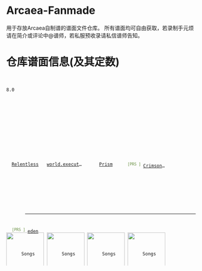 # Arcaea-Fanmade
用于存放Arcaea自制谱的谱面文件仓库。
所有谱面均可自由获取，若录制手元烦请在简介或评论中@谱师，若私服预收录请私信谱师告知。

# 仓库谱面信息(及其定数)
<pre>
    <code>
        <div class="ds">8.0</div>
        <div class="number">
            <div style="display: grid;grid-template-columns: repeat(auto-fill, 107.5px);grid-template-rows: repeat(auto-fill, 132px);place-items: center center;">
                <div style="margin-right:7.5px;">
                    <div style="height:110px;width:100px;line-height:110px;text-align:center;">
                        <a href="/Relentless" title="Relentless">
                            <img alt="Songs relentless.jpg" src="/images/thumb/f/fe/Songs_relentless.jpg/100px-Songs_relentless.jpg" decoding="async" loading="lazy" width="100" height="100" srcset="/images/thumb/f/fe/Songs_relentless.jpg/150px-Songs_relentless.jpg 1.5x, /images/thumb/f/fe/Songs_relentless.jpg/200px-Songs_relentless.jpg 2x"/>
                        </a>
                    </div>
                    <div style="height:22px;text-align:center;text-overflow:ellipsis;overflow:hidden;width:100px;display: block;white-space: nowrap;line-height:22px;text-align:center;">
                        <a href="/Relentless" title="Relentless">
                            <span title="Relentless">Relentless</span>
                        </a>
                    </div>
                </div>
                <div style="margin-right:7.5px;">
                    <div style="height:110px;width:100px;line-height:110px;text-align:center;">
                        <a href="/World.execute(me);" title="World.execute(me);">
                            <img alt="Songs worldexecuteme.jpg" src="/images/thumb/0/06/Songs_worldexecuteme.jpg/100px-Songs_worldexecuteme.jpg" decoding="async" loading="lazy" width="100" height="100" srcset="/images/thumb/0/06/Songs_worldexecuteme.jpg/150px-Songs_worldexecuteme.jpg 1.5x, /images/thumb/0/06/Songs_worldexecuteme.jpg/200px-Songs_worldexecuteme.jpg 2x"/>
                        </a>
                    </div>
                    <div style="height:22px;text-align:center;text-overflow:ellipsis;overflow:hidden;width:100px;display: block;white-space: nowrap;line-height:22px;text-align:center;">
                        <a href="/World.execute(me);" title="World.execute(me);">
                            <span title="world.execute(me);">world.execute(me);</span>
                        </a>
                    </div>
                </div>
                <div style="margin-right:7.5px;">
                    <div style="height:110px;width:100px;line-height:110px;text-align:center;">
                        <a href="/Prism" title="Prism">
                            <img alt="Songs prism.jpg" src="/images/thumb/d/d0/Songs_prism.jpg/100px-Songs_prism.jpg" decoding="async" loading="lazy" width="100" height="100" srcset="/images/thumb/d/d0/Songs_prism.jpg/150px-Songs_prism.jpg 1.5x, /images/thumb/d/d0/Songs_prism.jpg/200px-Songs_prism.jpg 2x"/>
                        </a>
                    </div>
                    <div style="height:22px;text-align:center;text-overflow:ellipsis;overflow:hidden;width:100px;display: block;white-space: nowrap;line-height:22px;text-align:center;">
                        <a href="/Prism" title="Prism">
                            <span title="Prism">Prism</span>
                        </a>
                    </div>
                </div>
                <div style="margin-right:7.5px;">
                    <div style="height:110px;width:100px;line-height:110px;text-align:center;">
                        <a href="/Crimson_Throne" title="Crimson Throne">
                            <img alt="Songs crimsonthrone.jpg" src="/images/thumb/b/bf/Songs_crimsonthrone.jpg/100px-Songs_crimsonthrone.jpg" decoding="async" loading="lazy" width="100" height="100" srcset="/images/thumb/b/bf/Songs_crimsonthrone.jpg/150px-Songs_crimsonthrone.jpg 1.5x, /images/thumb/b/bf/Songs_crimsonthrone.jpg/200px-Songs_crimsonthrone.jpg 2x"/>
                        </a>
                    </div>
                    <div style="height:22px;text-align:center;text-overflow:ellipsis;overflow:hidden;width:100px;display: block;white-space: nowrap;line-height:22px;text-align:center;">
                        <sup>
                            <span style="color: #648C3C">&#91;PRS &#93;</span>
                        </sup>
                        <a href="/Crimson_Throne" title="Crimson Throne">
                            <span title="Crimson Throne">Crimson Throne</span>
                        </a>
                    </div>
                </div>
                <div style="margin-right:7.5px;">
                    <div style="height:110px;width:100px;line-height:110px;text-align:center;">
                        <a href="/Eden" title="Eden">
                            <img alt="Songs edenwacca.jpg" src="/images/thumb/1/12/Songs_edenwacca.jpg/100px-Songs_edenwacca.jpg" decoding="async" loading="lazy" width="100" height="100" srcset="/images/thumb/1/12/Songs_edenwacca.jpg/150px-Songs_edenwacca.jpg 1.5x, /images/thumb/1/12/Songs_edenwacca.jpg/200px-Songs_edenwacca.jpg 2x"/>
                        </a>
                    </div>
                    <div style="height:22px;text-align:center;text-overflow:ellipsis;overflow:hidden;width:100px;display: block;white-space: nowrap;line-height:22px;text-align:center;">
                        <sup>
                            <span style="color: #648C3C">&#91;PRS &#93;</span>
                        </sup>
                        <a href="/Eden" title="Eden">
                            <span title="eden">eden</span>
                        </a>
                    </div>
                </div>
            </div>
        </div>
    </code>
</pre>
